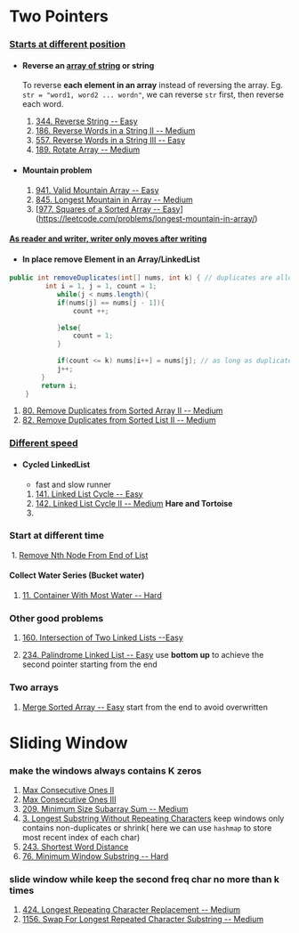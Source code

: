 # Two Pointers

### <u>Starts at different position</u>

+ #### Reverse an <u>array of string</u> or string

  To reverse **each element in an array** instead of reversing the array. Eg. `str = "word1, word2 ... wordn"`, we can reverse `str` first, then reverse each word.

  1. [344. Reverse String -- Easy](https://leetcode.com/problems/reverse-string/)
  2. [186. Reverse Words in a String II -- Medium](https://leetcode.com/problems/reverse-words-in-a-string-ii/)
  3. [557. Reverse Words in a String III -- Easy](https://leetcode.com/problems/reverse-words-in-a-string-iii/)
  4. [189. Rotate Array -- Medium](https://leetcode.com/problems/rotate-array/submissions/)

  

+ #### Mountain problem

  1. [941. Valid Mountain Array -- Easy](https://leetcode.com/problems/valid-mountain-array/)
  2. [845. Longest Mountain in Array -- Medium](https://leetcode.com/problems/longest-mountain-in-array/)
  3. [[977. Squares of a Sorted Array -- Easy](https://leetcode.com/problems/squares-of-a-sorted-array/)](https://leetcode.com/problems/longest-mountain-in-array/)

#### <u>As reader and writer, writer only moves after writing</u>

+ #### In place remove Element in an Array/LinkedList

```java  
public int removeDuplicates(int[] nums, int k) { // duplicates are allowed to occur occur k times
         int i = 1, j = 1, count = 1;
            while(j < nums.length){
            if(nums[j] == nums[j - 1]){
                count ++;
                
            }else{
                count = 1;
            }
            
            if(count <= k) nums[i++] = nums[j]; // as long as duplicates dont occur more than k times, write to i.
            j++;
        }
        return i;
    }
```

1. [80. Remove Duplicates from Sorted Array II -- Medium](https://leetcode.com/problems/remove-duplicates-from-sorted-array-ii/)
2. [82. Remove Duplicates from Sorted List II -- Medium](https://leetcode.com/problems/remove-duplicates-from-sorted-list-ii/)

### <u>Different speed</u>

+ #### Cycled LinkedList

  + fast and slow runner

  1. [141. Linked List Cycle -- Easy](https://leetcode.com/problems/linked-list-cycle/)
  2. [142. Linked List Cycle II -- Medium](https://leetcode.com/problems/linked-list-cycle-ii/) **Hare and Tortoise**
  3. 

### Start at different time

​	1. [Remove Nth Node From End of List](https://leetcode.com/problems/remove-nth-node-from-end-of-list/)

#### Collect Water Series (Bucket water)

1. [11. Container With Most Water -- Hard](https://leetcode.com/problems/container-with-most-water)

### Other good problems

1. [160. Intersection of Two Linked Lists --Easy](https://leetcode.com/problems/intersection-of-two-linked-lists/)  

2. [234. Palindrome Linked List -- Easy](https://leetcode.com/problems/palindrome-linked-list/) use **bottom up** to achieve the second pointer starting from the end



### Two arrays

1. [Merge Sorted Array -- Easy](https://leetcode.com/problems/merge-sorted-array/)  start from the end to avoid overwritten

# Sliding Window

### make the windows always contains K zeros

1. [Max Consecutive Ones II](https://leetcode.com/problems/max-consecutive-ones-ii/)
2. [Max Consecutive Ones III](https://leetcode.com/problems/max-consecutive-ones-iii/)
3. [209. Minimum Size Subarray Sum -- Medium](https://leetcode.com/problems/minimum-size-subarray-sum/)
4. [3. Longest Substring Without Repeating Characters](https://leetcode.com/problems/longest-substring-without-repeating-characters/) keep windows only contains non-duplicates or shrink( here we can use `hashmap` to store most recent index of each char)
5. [243. Shortest Word Distance](https://leetcode.com/problems/shortest-word-distance/)
6. [76. Minimum Window Substring -- Hard](https://leetcode.com/problems/minimum-window-substring)

### slide window while keep the second freq char no more than k times

1. [424. Longest Repeating Character Replacement -- Medium](https://leetcode.com/problems/longest-repeating-character-replacement/)
2. [1156. Swap For Longest Repeated Character Substring -- Medium](https://leetcode.com/problems/swap-for-longest-repeated-character-substring/)

